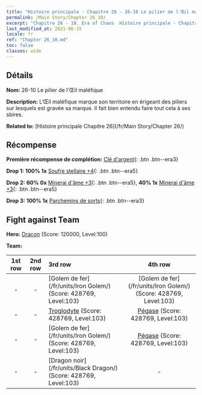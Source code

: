 ```yaml
---
title: "Histoire principale - Chapitre 26 - 26-10 Le pilier de l'Œil maléfique"
permalink: /Main Story/Chapter 26_10/
excerpt: "Chapitre 26 - 10. Era of Chaos  Histoire principale - Chapitre 26_10. 26-10 Le pilier de l'Œil maléfique"
last_modified_at: 2021-06-15
locale: fr
ref: "Chapter 26_10.md"
toc: false
classes: wide
---
```


## Détails

 **Nom:** 26-10 Le pilier de l'Œil maléfique

 **Description:** L’Œil maléfique marque son territoire en érigeant des piliers sur lesquels est gravée sa marque. Il fait bien entendu faire tout cela à ses sbires.

 **Related to:** [Histoire principale Chapitre 26](/fr/Main Story/Chapter 26/)

## Récompense

 **Première récompense de complétion:** [Clé d'argent](/ItemsFR/con_693/){: .btn .btn--era3}

 **Drop 1:** **100% 1x** [Soufre stellaire +4](/ItemsFR/mat_92/){: .btn .btn--era5}

 **Drop 2:** **60% 0x** [Minerai d'âme +3](/ItemsFR/mat_82/){: .btn .btn--era5}, **40% 1x** [Minerai d'âme +3](/ItemsFR/mat_82/){: .btn .btn--era5}

 **Drop 3:** **100% 1x** [Parchemins de sorts](/ItemsFR/con_694/){: .btn .btn--era3}


## Fight against Team
 **Hero:** [Dracon](/fr/heroes/Dracon/) (Score: 120000, Level:100)

 **Team:**


  | 1st row | 2nd row | 3rd row | 4th row |
  |:----:|:----:|:----|:----:|
  | - | - | [Golem de fer](/fr/units/Iron Golem/) (Score: 428769, Level:103)  | [Golem de fer](/fr/units/Iron Golem/) (Score: 428769, Level:103)  |
  | - | - | [Troglodyte](/fr/units/Troglodyte/) (Score: 428769, Level:103)  | [Pégase](/fr/units/Pegasus/) (Score: 428769, Level:103)  |
  | - | - | [Golem de fer](/fr/units/Iron Golem/) (Score: 428769, Level:103)  | [Pégase](/fr/units/Pegasus/) (Score: 428769, Level:103)  |
  | - | - | [Dragon noir](/fr/units/Black Dragon/) (Score: 428769, Level:103)  | - |


